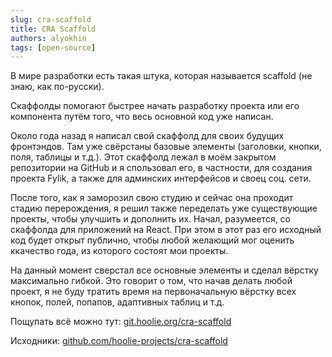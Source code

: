 ```yaml
---
slug: cra-scaffold
title: CRA Scaffold
authors: alyokhin
tags: [open-source]
---
```


В мире разработки есть такая штука, которая называется scaffold (не знаю, как по-русски).

Скаффолды помогают быстрее начать разработку проекта или его компонента путём того, что весь основной код уже написан.

Около года назад я написал свой скаффолд для своих будущих фронтэндов. Там уже свёрстаны базовые элементы (заголовки, кнопки, поля, таблицы и т.д.). Этот скаффолд лежал в моём закрытом репозитории на GitHub и я спользовал его, в частности, для создания проекта Fylik, а также для админских интерфейсов и своец соц. сети.

После того, как я заморозил свою студию и сейчас она проходит стадию перерождения, я решил также переделать уже существующие проекты, чтобы улучшить и дополнить их. Начал, разумеется, со скаффолда для приложений на React. При этом в этот раз его исходный код будет открыт публично, чтобы любой желающий мог оценить ккачество года, из которого состоят мои проекты.

На данный момент сверстал все основные элементы и сделал вёрстку максимально гибкой. Это говорит о том, что начав делать любой проект, я не буду тратить время на первоначальную вёрстку всех кнопок, полей, попапов, адаптивных таблиц и т.д.

Пощупать всё можно тут: [git.hoolie.org/cra-scaffold](https://git.hoolie.org/cra-scaffold)

Исходники: [github.com/hoolie-projects/cra-scaffold](https://github.com/hoolie-projects/cra-scaffold)
